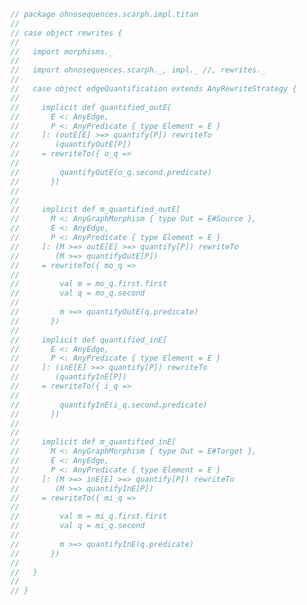 
```scala
// package ohnosequences.scarph.impl.titan
//
// case object rewrites {
//
//   import morphisms._
//
//   import ohnosequences.scarph._, impl._ //, rewrites._
//
//   case object edgeQuantification extends AnyRewriteStrategy {
//
//     implicit def quantified_outE[
//       E <: AnyEdge,
//       P <: AnyPredicate { type Element = E }
//     ]: (outE[E] >=> quantify[P]) rewriteTo
//        (quantifyOutE[P])
//     = rewriteTo({ o_q =>
//
//         quantifyOutE(o_q.second.predicate)
//       })
//
//
//     implicit def m_quantified_outE[
//       M <: AnyGraphMorphism { type Out = E#Source },
//       E <: AnyEdge,
//       P <: AnyPredicate { type Element = E }
//     ]: (M >=> outE[E] >=> quantify[P]) rewriteTo
//        (M >=> quantifyOutE[P])
//     = rewriteTo({ mo_q =>
//
//         val m = mo_q.first.first
//         val q = mo_q.second
//
//         m >=> quantifyOutE(q.predicate)
//       })
//
//     implicit def quantified_inE[
//       E <: AnyEdge,
//       P <: AnyPredicate { type Element = E }
//     ]: (inE[E] >=> quantify[P]) rewriteTo
//        (quantifyInE[P])
//     = rewriteTo({ i_q =>
//
//         quantifyInE(i_q.second.predicate)
//       })
//
//
//     implicit def m_quantified_inE[
//       M <: AnyGraphMorphism { type Out = E#Target },
//       E <: AnyEdge,
//       P <: AnyPredicate { type Element = E }
//     ]: (M >=> inE[E] >=> quantify[P]) rewriteTo
//        (M >=> quantifyInE[P])
//     = rewriteTo({ mi_q =>
//
//         val m = mi_q.first.first
//         val q = mi_q.second
//
//         m >=> quantifyInE(q.predicate)
//       })
//
//   }
//
// }

```




[test/scala/ohnosequences/scarph/titan/TwitterTitanTest.scala]: ../../../../../../test/scala/ohnosequences/scarph/titan/TwitterTitanTest.scala.md
[test/scala/ohnosequences/scarph/titan/schemaTests.scala]: ../../../../../../test/scala/ohnosequences/scarph/titan/schemaTests.scala.md
[test/scala/ohnosequences/scarph/titan/SchemaCreation.scala]: ../../../../../../test/scala/ohnosequences/scarph/titan/SchemaCreation.scala.md
[main/scala/ohnosequences/scarph/impl/titan/predicates.scala]: predicates.scala.md
[main/scala/ohnosequences/scarph/impl/titan/types.scala]: types.scala.md
[main/scala/ohnosequences/scarph/impl/titan/morphisms.scala]: morphisms.scala.md
[main/scala/ohnosequences/scarph/impl/titan/evals.scala]: evals.scala.md
[main/scala/ohnosequences/scarph/impl/titan/syntax.scala]: syntax.scala.md
[main/scala/ohnosequences/scarph/impl/titan/writes.scala]: writes.scala.md
[main/scala/ohnosequences/scarph/impl/titan/rewrites.scala]: rewrites.scala.md
[main/scala/ohnosequences/scarph/impl/titan/titanSchema.scala]: titanSchema.scala.md